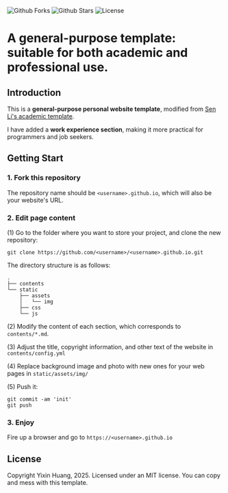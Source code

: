 ![Github Forks](https://img.shields.io/github/forks/Yixin0313/personal-homepage-template?style=flat)
![Github Stars](https://img.shields.io/github/stars/Yixin0313/personal-homepage-template?style=flat)
![License](https://img.shields.io/github/license/Yixin0313/personal-homepage-template)

#  A general-purpose template: suitable for both academic and professional use.

## Introduction

This is a **general-purpose personal website template**, modified from [Sen Li's academic template](https://github.com/senli1073/senli1073.github.io).  

I have added a **work experience section**, making it more practical for programmers and job seekers.

## Getting Start
### 1. Fork this repository

The repository name should be `<username>.github.io`, which will also be your website's URL.


### 2. Edit page content
(1) Go to the folder where you want to store your project, and clone the new repository:
```
git clone https://github.com/<username>/<username>.github.io.git
```
The directory structure is as follows:

```.
.
├── contents
└── static
    ├── assets
    │   └── img
    ├── css
    └── js
```

(2) Modify the content of each section, which corresponds to `contents/*.md`.

(3) Adjust the title, copyright information, and other text of the website in `contents/config.yml`

(4) Replace background image and photo with new ones for your web pages in `static/assets/img/`

(5) Push it: 
```
git commit -am 'init'
git push
```


### 3. Enjoy

Fire up a browser and go to `https://<username>.github.io`



## License

Copyright Yixin Huang, 2025. Licensed under an MIT license. You can copy and mess with this template.
